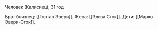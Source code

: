 Человек (Калисиец), 31 год

Брат близнец: [[Гортан Эвери]]. 
Жена: [[Элиза Сток]].
Дети: [[Марко Эвери-Сток]].
